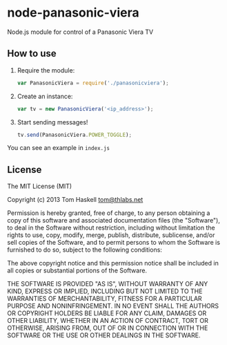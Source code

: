# node-panasonic-viera

Node.js module for control of a Panasonic Viera TV

## How to use

1. Require the module:

	```js
	var PanasonicViera = require('./panasonicviera');
	```

2. Create an instance:

	```js
	var tv = new PanasonicViera('<ip_address>');
	```

3. Start sending messages!

	```js
	tv.send(PanasonicViera.POWER_TOGGLE);
	```

You can see an example in ``` index.js ```

## License
The MIT License (MIT)

Copyright (c) 2013 Tom Haskell <tom@thlabs.net>

Permission is hereby granted, free of charge, to any person obtaining a copy
of this software and associated documentation files (the "Software"), to deal
in the Software without restriction, including without limitation the rights
to use, copy, modify, merge, publish, distribute, sublicense, and/or sell
copies of the Software, and to permit persons to whom the Software is
furnished to do so, subject to the following conditions:

The above copyright notice and this permission notice shall be included in
all copies or substantial portions of the Software.

THE SOFTWARE IS PROVIDED "AS IS", WITHOUT WARRANTY OF ANY KIND, EXPRESS OR
IMPLIED, INCLUDING BUT NOT LIMITED TO THE WARRANTIES OF MERCHANTABILITY,
FITNESS FOR A PARTICULAR PURPOSE AND NONINFRINGEMENT. IN NO EVENT SHALL THE
AUTHORS OR COPYRIGHT HOLDERS BE LIABLE FOR ANY CLAIM, DAMAGES OR OTHER
LIABILITY, WHETHER IN AN ACTION OF CONTRACT, TORT OR OTHERWISE, ARISING FROM,
OUT OF OR IN CONNECTION WITH THE SOFTWARE OR THE USE OR OTHER DEALINGS IN
THE SOFTWARE.
